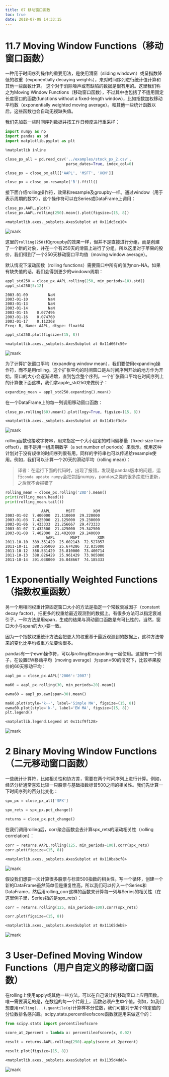 ```yaml
---
title: 07 移动窗口函数
toc: true
date: 2018-07-08 14:33:15
---
```


# 11.7 Moving Window Functions（移动窗口函数）

一种用于时间序列操作的重要用法，是使用滑窗（sliding windown）或呈指数降低的权重（exponentially decaying weights），来对时间序列进行统计值计算和其他一些函数计算。 这个对于消除噪声或有缺陷的数据是很有用的。这里我们称之为Moving Window Functions（移动窗口函数），不过其中也包括了不适用固定长度窗口的函数(functions without a fixed-length window)，比如指数加权移动平均数（exponentially weighted moving average）。和其他一些统计函数以后，这些函数也会自动无视缺失值。

我们先加载一些时间序列数据并按工作日频度进行重采样：


```python
import numpy as np
import pandas as pd
import matplotlib.pyplot as plt
```


```python
%matplotlib inline
```


```python
close_px_all = pd.read_csv('../examples/stock_px_2.csv',
                           parse_dates=True, index_col=0)

close_px = close_px_all[['AAPL', 'MSFT', 'XOM']]

close_px = close_px.resample('B').ffill()
```

接下面介绍rolling操作符，效果和resample及groupby一样。通过window（用于表示周期的数字），这个操作符可以在Series或DataFrame上调用：


```python
close_px.AAPL.plot()
close_px.AAPL.rolling(250).mean().plot(figsize=(15, 8))
```




    <matplotlib.axes._subplots.AxesSubplot at 0x11dc5ce10>




![mark](http://images.iterate.site/blog/image/180708/hCGAhe5J4h.png?imageslim)

这里的`rolling(250)`和groupby的效果一样，但并不是直接进行分组，而是创建了一个新的对象，并在一个有250天的滑窗上进行了分组。所以这里对于苹果的股价，我们得到了一个250天移动窗口平均值（moving window average）。

默认情况下滚动函数（rolling functions）需要窗口中所有的值为non-NA。如果有缺失值的话，我们会得到更少的windown周期：


```python
appl_std250 = close_px.AAPL.rolling(250, min_periods=10).std()
appl_std250[5:12]
```




    2003-01-09         NaN
    2003-01-10         NaN
    2003-01-13         NaN
    2003-01-14         NaN
    2003-01-15    0.077496
    2003-01-16    0.074760
    2003-01-17    0.112368
    Freq: B, Name: AAPL, dtype: float64




```python
appl_std250.plot(figsize=(15, 8))
```




    <matplotlib.axes._subplots.AxesSubplot at 0x11d66fc50>




![mark](http://images.iterate.site/blog/image/180708/lcL2AHGjEh.png?imageslim)

为了计算扩张窗口平均（expanding window mean），我们要使用expanding操作符，而不是用rolling。这个扩张平均的时间窗口是从时间序列开始的地方作为开始，窗口的大小会逐渐递增，直到包含整个序列。一个扩张窗口平均在时间序列上的计算像下面这样，我们拿apple_std250来做例子：


```python
expanding_mean = appl_std250.expanding().mean()
```

在一个DataFrame上的每一列调用移动窗口函数：


```python
close_px.rolling(60).mean().plot(logy=True, figsize=(15, 8))
```




    <matplotlib.axes._subplots.AxesSubplot at 0x11d1cf3c8>




![mark](http://images.iterate.site/blog/image/180708/4KmHCGHGAD.png?imageslim)

rolling函数也接收字符串，用来指定一个大小固定的时间偏移量（fixed-size time offset），而不是用一组周期数字（a set number of periods）来表示。使用这种计划对于没有规律的时间序列很有用。同样的字符串也可以传递给resample使用。例如，我们可以计算一个20天的滑动平均（rolling mean）：

> 译者：在运行下面的代码时，出现了报错，发现是pandas版本的问题，运行`conda update numpy`会把包括numpy，pandas之类的很多库进行更新，之后就不会报错了


```python
rolling_mean = close_px.rolling('20D').mean()
print(rolling_mean.head())
print(rolling_mean.tail())
```

                    AAPL       MSFT        XOM
    2003-01-02  7.400000  21.110000  29.220000
    2003-01-03  7.425000  21.125000  29.230000
    2003-01-06  7.433333  21.256667  29.473333
    2003-01-07  7.432500  21.425000  29.342500
    2003-01-08  7.402000  21.402000  29.240000
                      AAPL       MSFT        XOM
    2011-10-10  389.351429  25.602143  72.527857
    2011-10-11  388.505000  25.674286  72.835000
    2011-10-12  388.531429  25.810000  73.400714
    2011-10-13  388.826429  25.961429  73.905000
    2011-10-14  391.038000  26.048667  74.185333


# 1 Exponentially Weighted Functions（指数权重函数）

另一个用相同权重计算固定窗口大小的方法是指定一个常数衰减因子（constant decay factor），把更多的权重给最近观测到的数据上。有很多方法可以指定衰减引子，一种方法是用span，生成的结果与滑动窗口函数是有可比性的，当然，窗口大小与span的大小要一致。

因为一个指数权重统计方法会把更大的权重基于最近观测到的数据上，这种方法带来的变化比平均权重方法要快很多。

pandas有一个ewm操作符，可以与rolling和expanding一起使用。这里有一个例子，在设置EW移动平均（moving average）为span=60的情况下，比较苹果股价的60天移动平均：


```python
aapl_px = close_px.AAPL['2006':'2007']
```


```python
ma60 = aapl_px.rolling(30, min_periods=20).mean()
```


```python
ewma60 = aapl_px.ewm(span=30).mean()
```


```python
ma60.plot(style='k--', label='Simple MA', figsize=(15, 8))
ewma60.plot(style='k-', label='EW MA', figsize=(15, 8))
plt.legend()
```




    <matplotlib.legend.Legend at 0x11cf9f128>




![mark](http://images.iterate.site/blog/image/180708/cFjkCh2mfc.png?imageslim)

# 2 Binary Moving Window Functions（二元移动窗口函数）

一些统计计算符，比如相关性和协方差，需要在两个时间序列上进行计算。例如，经济分析通常喜欢比较一只股票与基础指数标普500之间的相关性。我们先计算一下时间序列的百分比变化：


```python
spx_px = close_px_all['SPX']
```


```python
spx_rets = spx_px.pct_change()
```


```python
returns = close_px.pct_change()
```

在我们调用rolling后，corr聚合函数会去计算spx_rets的滚动相关性（rolling correlation）：


```python
corr = returns.AAPL.rolling(125, min_periods=100).corr(spx_rets)
corr.plot(figsize=(15, 8))
```




    <matplotlib.axes._subplots.AxesSubplot at 0x110babcf8>




![mark](http://images.iterate.site/blog/image/180708/3jGa05IKcJ.png?imageslim)

假设我们想要一次计算很多股票与标普500指数的相关性。写一个循环，创建一个新的DataFrame虽然简单但是重复性高，所以我们可以传入一个Series和DataFrame，然后用rolling_corr这样的函数来计算每一列与Series的相关性（在这里例子里，Series指的是spx_rets）：


```python
corr = returns.rolling(125, min_periods=100).corr(spx_rets)
```


```python
corr.plot(figsize=(15, 8))
```




    <matplotlib.axes._subplots.AxesSubplot at 0x11165deb8>




![mark](http://images.iterate.site/blog/image/180708/fHDHLI1BiI.png?imageslim)

# 3 User-Defined Moving Window Functions（用户自定义的移动窗口函数）

在rolling上使用apply或其他一些方法，可以在自己设计的移动窗口上应用函数。唯一需要满足的是，在数组的每一个片段上，函数必须产生单个值。例如，如我们想要用`rolling(...).quantile(q)`计算样本分位数，我们可能对于某个特定值的分位数排名感兴趣。scipy.stats.percentileofscore函数就是用来做这个的：


```python
from scipy.stats import percentileofscore
```


```python
score_at_2percent = lambda x: percentileofscore(x, 0.02)
```


```python
result = returns.AAPL.rolling(250).apply(score_at_2percent)
```


```python
result.plot(figsize=(15, 8))
```




    <matplotlib.axes._subplots.AxesSubplot at 0x1135d4dd8>




![mark](http://images.iterate.site/blog/image/180708/bBK1ae48GE.png?imageslim)

